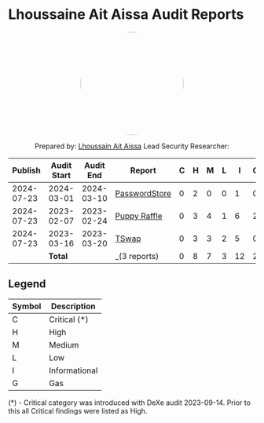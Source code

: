# Lhoussaine Ait Aissa Audit Reports

<div  style="text-align: center">
<img src="./LhoussainePh.png" style="width: 210px; height: 210px; border-radius: 50%; object-fit: cover">


Prepared by: [Lhoussain Ait Aissa](https://github.com/Lhoussaineph2001)
Lead Security Researcher: 
</div>

| Publish    | Audit Start | Audit End  | Report                                                           | C   | H   | M   | L   | I   | G   |
| ---------- | ----------- | ---------- | ---------------------------------------------------------------- | --- | --- | --- | --- | --- | --- |
| 2024-07-23 | 2024-03-01  | 2024-03-10 | [PasswordStore ](./reports/2024-03-10-password-store-report.pdf) | 0   | 2   | 0   | 0   | 1   | 0   |
| 2024-07-23 | 2023-02-07  | 2023-02-24 | [Puppy Raffle](./reports/2024-03-24-Puppy-Raffle-report.pdf)     | 0   | 3   | 4   | 1   | 6   | 2   |
| 2024-07-23 | 2023-03-16  | 2023-03-20 | [TSwap](./reports/2024-05-18-TSwap-report.pdf)                   | 0   | 3   | 3   | 2   | 5   | 0   |
| | **Total**   |  | _(3 reports)                  | 0   | 8   | 7   | 3   | 12   | 2   |



## Legend

| Symbol | Description   |
| ------ | ------------- |
| C      | Critical (\*) |
| H      | High          |
| M      | Medium        |
| L      | Low           |
| I      | Informational |
| G      | Gas           |

(\*) - Critical category was introduced with DeXe audit 2023-09-14. Prior to this all Critical findings were listed as High.